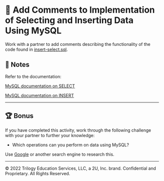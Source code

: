 # 📐 Add Comments to Implementation of Selecting and Inserting Data Using MySQL

Work with a partner to add comments describing the functionality of the code found in [insert-select.sql](Unsolved/db/insert-select.sql).

## 📝 Notes

Refer to the documentation:

[MySQL documentation on SELECT](https://dev.mysql.com/doc/refman/8.0/en/select.html)

[MySQL documentation on INSERT](https://dev.mysql.com/doc/refman/8.0/en/insert.html)

---

## 🏆 Bonus

If you have completed this activity, work through the following challenge with your partner to further your knowledge:

* Which operations can you perform on data using MySQL?

Use [Google](https://www.google.com) or another search engine to research this.

---
© 2022 Trilogy Education Services, LLC, a 2U, Inc. brand. Confidential and Proprietary. All Rights Reserved.

